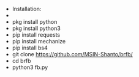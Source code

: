 - Installation:
-
- pkg install python
- pkg install python3
- pip install requests
- pip install mechanize
- pip install bs4 
- git clone https://github.com/MSIN-Shanto/brfb/
- cd brfb
- python3 fb.py
